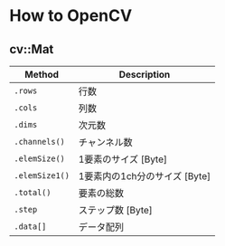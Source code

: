 # How to OpenCV
## cv::Mat
| Method | Description |
| ------ | ----------- |
| `.rows` | 行数 |
| `.cols` | 列数 |
| `.dims` | 次元数 |
| `.channels()` | チャンネル数 |
| `.elemSize()` | 1要素のサイズ [Byte] |
| `.elemSize1()` | 1要素内の1ch分のサイズ [Byte] |
| `.total()` | 要素の総数 |
| `.step` | ステップ数 [Byte] |
| `.data[]` | データ配列 |

